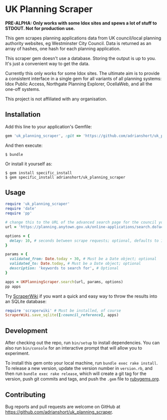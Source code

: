 # UK Planning Scraper

**PRE-ALPHA: Only works with some Idox sites and spews a lot of stuff to STDOUT. Not for production use.**

This gem scrapes planning applications data from UK council/local planning authority websites, eg Westminster City Council. Data is returned as an array of hashes, one hash for each planning application.

This scraper gem doesn't use a database. Storing the output is up to you. It's just a convenient way to get the data.

Currently this only works for some Idox sites. The ultimate aim is to provide a consistent interface in a single gem for all variants of all planning systems: Idox Public Access, Northgate Planning Explorer, OcellaWeb, and all the one-off systems.

This project is not affiliated with any organisation.

## Installation

Add this line to your application's Gemfile:

```ruby
gem 'uk_planning_scraper', :git => 'https://github.com/adrianshort/uk_planning_scraper/'
```

And then execute:

    $ bundle

Or install it yourself as:

    $ gem install specific_install
    $ gem specific_install adrianshort/uk_planning_scraper

## Usage

```ruby
require 'uk_planning_scraper'
require 'date'
require 'pp'

# change this to the URL of the advanced search page for the council you want
url = 'https://planning.anytown.gov.uk/online-applications/search.do?action=advanced'

options = {
  delay: 10, # seconds between scrape requests; optional, defaults to 10
}

params = {
  validated_from: Date.today - 30, # Must be a Date object; optional
  validated_to: Date.today, # Must be a Date object; optional
  description: 'keywords to search for', # Optional
}

apps = UKPlanningScraper.search(url, params, options)
pp apps

```

Try [ScraperWiki](https://github.com/openaustralia/scraperwiki-ruby) if you want a quick and easy way to throw the results into an SQLite database:

```ruby
require 'scraperwiki' # Must be installed, of course
ScraperWiki.save_sqlite([:council_reference], apps)
```

## Development

After checking out the repo, run `bin/setup` to install dependencies. You can also run `bin/console` for an interactive prompt that will allow you to experiment.

To install this gem onto your local machine, run `bundle exec rake install`. To release a new version, update the version number in `version.rb`, and then run `bundle exec rake release`, which will create a git tag for the version, push git commits and tags, and push the `.gem` file to [rubygems.org](https://rubygems.org).

## Contributing

Bug reports and pull requests are welcome on GitHub at https://github.com/adrianshort/uk_planning_scraper.
